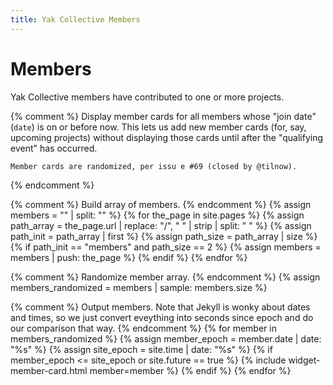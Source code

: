 ```yaml
---
title: Yak Collective Members
---
```


# Members

Yak Collective members have contributed to one or more projects.

{% comment %}
    Display member cards for all members whose "join date" (`date`)
    is on or before now. This lets us add new member cards (for,
    say, upcoming projects) without displaying those cards until
    after the "qualifying event" has occurred.

    Member cards are randomized, per issu e #69 (closed by @tilnow).
{% endcomment %}

{% comment %}
    Build array of members.
{% endcomment %}
{% assign members = "" | split: "" %}
{% for the_page in site.pages %}
    {% assign path_array = the_page.url | replace: "/", " " | strip | split: " " %}
    {% assign path_init = path_array | first %}
    {% assign path_size = path_array | size %}
    {% if path_init == "members" and path_size == 2 %}
        {% assign members = members | push: the_page %}
    {% endif %}
{% endfor %}

{% comment %}
    Randomize member array.
{% endcomment %}
{% assign members_randomized = members | sample: members.size %}

{% comment %}
    Output members. Note that Jekyll is wonky about dates and times,
    so we just convert eveything into seconds since epoch and do our
    comparison that way.
{% endcomment %}
{% for member in members_randomized %}
    {% assign member_epoch = member.date | date: "%s" %}
    {% assign site_epoch = site.time | date: "%s" %}
    {% if member_epoch <= site_epoch or site.future == true %}
        {% include widget-member-card.html member=member %}
    {% endif %}
{% endfor %}
